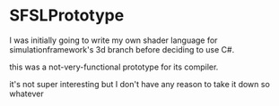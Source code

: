 # SFSLPrototype

I was initially going to write my own shader language for simulationframework's 3d branch before deciding to use C#.

this was a not-very-functional prototype for its compiler.

it's not super interesting but I don't have any reason to take it down so whatever
